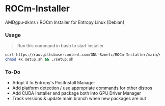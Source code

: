 # ROCm-Installer
AMDgpu-dkms / ROCm Installer for Entropy Linux [Debian]

### Usage
> Run this command in bash to start installer
```bash
curl https://raw.githubusercontent.com/GNU-Szmelc/ROCm-Installer/main/setup.sh > setup.sh
chmod +x setup.sh && ./setup.sh
```

### To-Do
- Adopt it to Entropy's PostInstall Manager
- Add platform detection / use appropriate commands for other distros
- Add CUDA Installer and package both into GPU Driver Manager
- Track versions & update main branch when new packages are out
